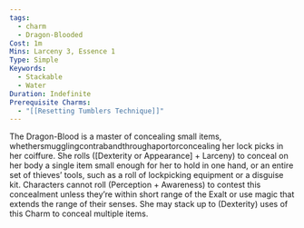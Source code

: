 ```yaml
---
tags:
  - charm
  - Dragon-Blooded
Cost: 1m
Mins: Larceny 3, Essence 1
Type: Simple
Keywords:
  - Stackable
  - Water
Duration: Indefinite
Prerequisite Charms:
  - "[[Resetting Tumblers Technique]]"
---
```

The Dragon-Blood is a master of concealing small items, whethersmugglingcontrabandthroughaportorconcealing her lock picks in her coiffure. She rolls ([Dexterity or Appearance] + Larceny) to conceal on her body a single item small enough for her to hold in one hand, or an entire set of thieves’ tools, such as a roll of lockpicking equipment or a disguise kit. Characters cannot roll (Perception + Awareness) to contest this concealment unless they’re within short range of the Exalt or use magic that extends the range of their senses. She may stack up to (Dexterity) uses of this Charm to conceal multiple items.